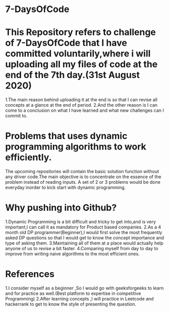 # 7-DaysOfCode


# This Repository refers to challenge of 7-DaysOfCode that I have committed voluntarily,where i will uploading all my files of code at the end of the 7th day.(31st August 2020)
1.The main reason behind uploading it at the end is so that I can revise all concepts at a glance at the end of period.
2.And the other reason is I can come to a conclusion on what I have learned and what new challenges can I commit to.

# Problems that uses dynamic programming algorithms to work efficiently.
The upcoming repositories will contain the basic solution function without any driver code.The main objective is to concentrate on the essence of the problem instead of reading inputs.
A set of 2 or 3 problems would be done everyday inorder to kick start with dynamic programming.

# Why pushing into Github?
1.Dynamic Programming is a bit difficult and tricky to get into,and is very important,I can call it as mandatory for Product based companies.
2.As a 4 month old DP programmer(Beginner),I would first solve the most frequently asked DP questions so that I would get to know the concept importance and type of asking them.
3.Maintaining all of them at a place would actually help anyone of us to revise a bit faster.
4.Comparing myself from day to day to improve from writing naive algorithms to the most efficient ones.

# References
1.I consider myself as a beginner ,So I would go with geeksforgeeks to learn and for practice as well.(Best platform to expertise in competitive Programming)
2.After learning concepts ,I will practice in Leetcode and hackerrank to get to know the style of presenting the question.
